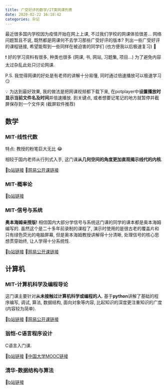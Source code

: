 ```yaml
---
title: 广受好评的数学/IT类网课列表
date: 2020-02-22 16:18:42
categories: 杂记
---
```


最近很多国内学校因为疫情开始在网上上课, 不过我们学校的网课体验很差... 网络问题暂且不说, 既然都是网课何不去学习那些广受好评的版本? 列出一些广受好评的课程链接, 希望能帮到一些同样在被迫害的同学们 (也方便我以后极速复习) 💩

<!-- More -->

❗️ 好的学习资料有很多, 种类也很多 (网课, 书, 网站, 习题集, 项目...) 为了避免内容太过杂乱此处只讨论网课.

P.S. 我觉得网课的好处是有老师的讲解十分易懂, 同时通过倍速播放可以极速学习 😏

💡 为达到最好效果, 我的做法是把网课视频都下载下来, 在potplayer中**设置播放时显示当前文件名及时间**并倍速播放. 到关键点, 或者想要记笔记的地方就暂停并截屏保存到一个文件夹 (截屏软件推荐)


## 数学

### MIT-线性代数

特点: 教授的粉笔巨大无比 😂

相较于国内老师从行列式入手, 这门课**从几何空间的角度更加直观揭示线代的内核**.

🔗[b站链接](https://www.bilibili.com/video/av15463995/?spm_id_from=333.788.videocard.0) 🔗[网易公开课链接](http://open.163.com/newview/movie/courseintro?newurl=%2Fspecial%2Fopencourse%2Fdaishu.html)

### MIT-概率论

🔗[b站链接](https://www.bilibili.com/video/av6182731?from=search&seid=8836244521123268851)

### MIT-信号与系统

**奥本海姆亲授版!** 相信国内大部分学信号与系统这门课的同学的课本都是奥本海姆编写的. 虽然这个是二十多年前录制的课程了, 演示时使用的是很古老的覆盖片和只有绿色荧光的电脑屏幕, 但是奥本海姆教授讲解得十分清晰, 处理信号的核心思想贯穿始终, 让人学得十分系统性.

🔗[b站链接](https://www.bilibili.com/video/av31637937?from=search&seid=13530131985167015821) 🔗[网易公开课链接](http://open.163.com/newview/movie/free?pid=M8AROL7GG&mid=M8AROOU9F)

## 计算机

### MIT-计算机科学及编程导论

这门课主要针对**从未接触过计算机科学或编程的人**. 基于**python**讲解了基础的程序编写, 调试, 算法, 数据结构, 面向对象等内容, 比起知识的深度更注重知识的广度 (内容较为简单).

🔗[b站链接](https://www.bilibili.com/video/av63878167?from=search&seid=13142291336422945608) 
🔗[网易公开课链接](http://open.163.com/newview/movie/courseintro?newurl=%2Fspecial%2Fopencourse%2Fbianchengdaolun.html)

### 翁恺-C语言程序设计

C语言入门课.

🔗[b站链接](https://www.bilibili.com/video/av15267247?from=search&seid=4718557792173765077) 🔗[中国大学MOOC链接](https://www.icourse163.org/course/ZJU-9001)

### 清华-数据结构与算法

🔗[b站链接](https://www.bilibili.com/video/av49361421/)